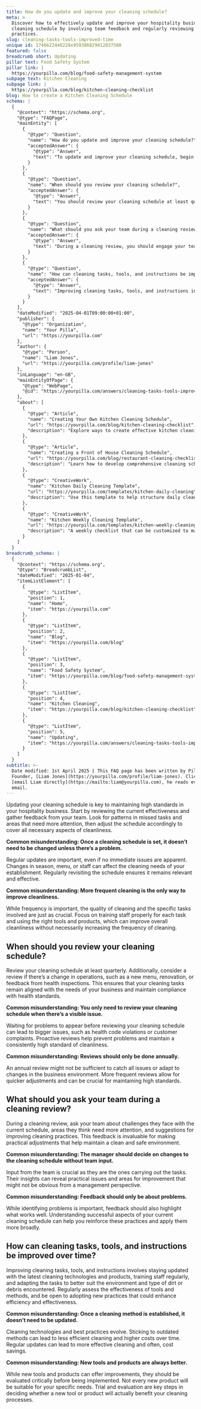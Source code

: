 ```yaml
---
title: How do you update and improve your cleaning schedule?
meta: >
  Discover how to effectively update and improve your hospitality business's
  cleaning schedule by involving team feedback and regularly reviewing cleaning
  practices.
slug: cleaning-tasks-tools-improved-time
unique id: 1746622446228x959386829012037500
featured: false
breadcrumb short: Updating
pillar text: Food Safety System
pillar link: |
  https://yourpilla.com/blog/food-safety-management-system
subpage text: Kitchen Cleaning
subpage link: |
  https://yourpilla.com/blog/kitchen-cleaning-checklist
blog: How to create a Kitchen Cleaning Schedule
schema: |
  {
    "@context": "https://schema.org",
    "@type": "FAQPage",
    "mainEntity": [
      {
        "@type": "Question",
        "name": "How do you update and improve your cleaning schedule?",
        "acceptedAnswer": {
          "@type": "Answer",
          "text": "To update and improve your cleaning schedule, begin by assessing the current effectiveness and gathering feedback from your team. Identify patterns in missed tasks and areas needing additional focus. Adjust your schedule to ensure comprehensive coverage of all necessary cleaning aspects. Regularly revisiting your schedule keeps it relevant and effective, accommodating changes such as variations in seasons, menus, or team structure."
        }
      },
      {
        "@type": "Question",
        "name": "When should you review your cleaning schedule?",
        "acceptedAnswer": {
          "@type": "Answer",
          "text": "You should review your cleaning schedule at least quarterly. Additionally, consider revisions in response to operational changes like new menus, renovations, or feedback from health inspections, ensuring that the cleaning tasks align with the changing needs of your business and maintain compliance with health standards."
        }
      },
      {
        "@type": "Question",
        "name": "What should you ask your team during a cleaning review?",
        "acceptedAnswer": {
          "@type": "Answer",
          "text": "During a cleaning review, you should engage your team by asking about challenges faced with the current schedule, areas they believe need more focus, and any suggestions for improvement. Their feedback provides valuable insights for practical adjustments that ensure a clean and safe environment."
        }
      },
      {
        "@type": "Question",
        "name": "How can cleaning tasks, tools, and instructions be improved over time?",
        "acceptedAnswer": {
          "@type": "Answer",
          "text": "Improving cleaning tasks, tools, and instructions involves staying informed about the latest cleaning technologies and products, regularly training staff, and adapting tasks to better address the environment and types of soil encountered. Regularly assess the effectiveness of your tools and methods and be receptive to adopting new practices that could enhance efficiency and effectiveness."
        }
      }
    ],
    "dateModified": "2025-04-01T09:00:00+01:00",
    "publisher": {
      "@type": "Organization",
      "name": "Your Pilla",
      "url": "https://yourpilla.com"
    },
    "author": {
      "@type": "Person",
      "name": "Liam Jones",
      "url": "https://yourpilla.com/profile/liam-jones"
    },
    "inLanguage": "en-GB",
    "mainEntityOfPage": {
      "@type": "WebPage",
      "@id": "https://yourpilla.com/answers/cleaning-tasks-tools-improved-time"
    },
    "about": [
      {
        "@type": "Article",
        "name": "Creating Your Own Kitchen Cleaning Schedule",
        "url": "https://yourpilla.com/blog/kitchen-cleaning-checklist",
        "description": "Explore ways to create effective kitchen cleaning schedules tailored to your specific business needs."
      },
      {
        "@type": "Article",
        "name": "Creating a Front of House Cleaning Schedule",
        "url": "https://yourpilla.com/blog/restaurant-cleaning-checklists",
        "description": "Learn how to develop comprehensive cleaning schedules for your restaurant’s front of house to maintain high standards of cleanliness."
      },
      {
        "@type": "CreativeWork",
        "name": "Kitchen Daily Cleaning Template",
        "url": "https://yourpilla.com/templates/kitchen-daily-cleaning",
        "description": "Use this template to help structure daily cleaning tasks specifically for kitchen areas, ensuring nothing is overlooked."
      },
      {
        "@type": "CreativeWork",
        "name": "Kitchen Weekly Cleaning Template",
        "url": "https://yourpilla.com/templates/kitchen-weekly-cleaning",
        "description": "A weekly checklist that can be customized to match the cleaning demands of your restaurant's kitchen."
      }
    ]
  }
breadcrumb_schema: |
  {
    "@context": "https://schema.org",
    "@type": "BreadcrumbList",
    "dateModified": "2025-01-04",
    "itemListElement": [
      {
        "@type": "ListItem",
        "position": 1,
        "name": "Home",
        "item": "https://yourpilla.com"
      },
      {
        "@type": "ListItem",
        "position": 2,
        "name": "Blog",
        "item": "https://yourpilla.com/blog"
      },
      {
        "@type": "ListItem",
        "position": 3,
        "name": "Food Safety System",
        "item": "https://yourpilla.com/blog/food-safety-management-system"
      },
      {
        "@type": "ListItem",
        "position": 4,
        "name": "Kitchen Cleaning",
        "item": "https://yourpilla.com/blog/kitchen-cleaning-checklist"
      },
      {
        "@type": "ListItem",
        "position": 5,
        "name": "Updating",
        "item": "https://yourpilla.com/answers/cleaning-tasks-tools-improved-time"
      }
    ]
  }
subtitle: >-
  Date modified: 1st April 2025 | This FAQ page has been written by Pilla
  Founder, [Liam Jones](https://yourpilla.com/profile/liam-jones). Click to
  [email Liam directly](https://mailto:liam@yourpilla.com), he reads every
  email.
---
```

Updating your cleaning schedule is key to maintaining high standards in your hospitality business. Start by reviewing the current effectiveness and gather feedback from your team. Look for patterns in missed tasks and areas that need more attention, then adjust the schedule accordingly to cover all necessary aspects of cleanliness.

**Common misunderstanding: Once a cleaning schedule is set, it doesn’t need to be changed unless there’s a problem.**

Regular updates are important, even if no immediate issues are apparent. Changes in season, menu, or staff can affect the cleaning needs of your establishment. Regularly revisiting the schedule ensures it remains relevant and effective.

**Common misunderstanding: More frequent cleaning is the only way to improve cleanliness.**

While frequency is important, the quality of cleaning and the specific tasks involved are just as crucial. Focus on training staff properly for each task and using the right tools and products, which can improve overall cleanliness without necessarily increasing the frequency of cleaning.

## When should you review your cleaning schedule?

Review your cleaning schedule at least quarterly. Additionally, consider a review if there’s a change in operations, such as a new menu, renovation, or feedback from health inspections. This ensures that your cleaning tasks remain aligned with the needs of your business and maintain compliance with health standards.

**Common misunderstanding: You only need to review your cleaning schedule when there’s a visible issue.**

Waiting for problems to appear before reviewing your cleaning schedule can lead to bigger issues, such as health code violations or customer complaints. Proactive reviews help prevent problems and maintain a consistently high standard of cleanliness.

**Common misunderstanding: Reviews should only be done annually.**

An annual review might not be sufficient to catch all issues or adapt to changes in the business environment. More frequent reviews allow for quicker adjustments and can be crucial for maintaining high standards.

## What should you ask your team during a cleaning review?

During a cleaning review, ask your team about challenges they face with the current schedule, areas they think need more attention, and suggestions for improving cleaning practices. This feedback is invaluable for making practical adjustments that help maintain a clean and safe environment.

**Common misunderstanding: The manager should decide on changes to the cleaning schedule without team input.**

Input from the team is crucial as they are the ones carrying out the tasks. Their insights can reveal practical issues and areas for improvement that might not be obvious from a management perspective.

**Common misunderstanding: Feedback should only be about problems.**

While identifying problems is important, feedback should also highlight what works well. Understanding successful aspects of your current cleaning schedule can help you reinforce these practices and apply them more broadly.

## How can cleaning tasks, tools, and instructions be improved over time?

Improving cleaning tasks, tools, and instructions involves staying updated with the latest cleaning technologies and products, training staff regularly, and adapting the tasks to better suit the environment and type of dirt or debris encountered. Regularly assess the effectiveness of tools and methods, and be open to adopting new practices that could enhance efficiency and effectiveness.

**Common misunderstanding: Once a cleaning method is established, it doesn’t need to be updated.**

Cleaning technologies and best practices evolve. Sticking to outdated methods can lead to less efficient cleaning and higher costs over time. Regular updates can lead to more effective cleaning and often, cost savings.

**Common misunderstanding: New tools and products are always better.**

While new tools and products can offer improvements, they should be evaluated critically before being implemented. Not every new product will be suitable for your specific needs. Trial and evaluation are key steps in deciding whether a new tool or product will actually benefit your cleaning processes.
